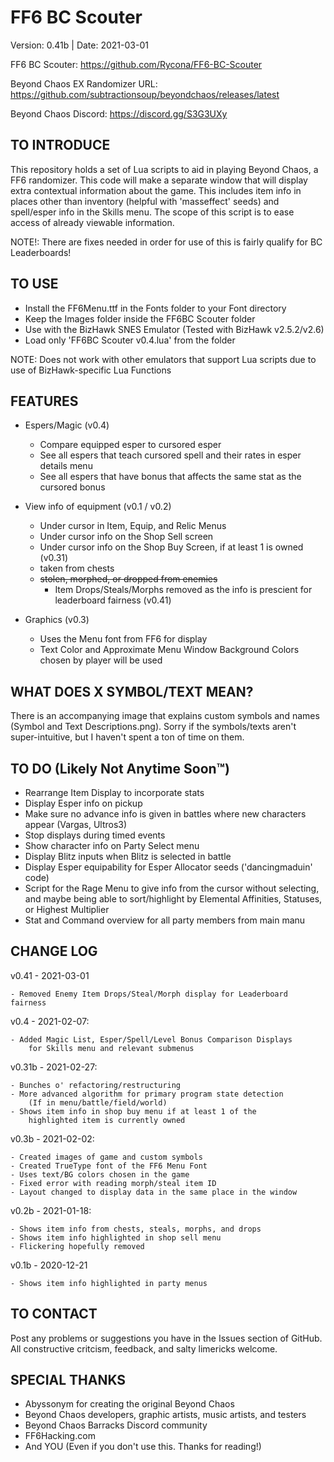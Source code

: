 # FF6 BC Scouter

Version:    0.41b  |  Date:       2021-03-01

FF6 BC Scouter: https://github.com/Rycona/FF6-BC-Scouter

Beyond Chaos EX Randomizer URL:    https://github.com/subtractionsoup/beyondchaos/releases/latest

Beyond Chaos Discord:           https://discord.gg/S3G3UXy

TO INTRODUCE
-------------
This repository holds a set of Lua scripts to aid in playing Beyond Chaos, a FF6 randomizer. This code will
make a separate window that will display extra contextual information about the game. This includes item info
in places other than inventory (helpful with 'masseffect' seeds) and spell/esper info in the Skills menu.
The scope of this script is to ease access of already viewable information.

NOTE!: There are fixes needed in order for use of this is fairly qualify for BC Leaderboards!

TO USE
-----------------------------------------
- Install the FF6Menu.ttf in the Fonts folder to your Font directory
- Keep the Images folder inside the FF6BC Scouter folder
- Use with the BizHawk SNES Emulator (Tested with BizHawk v2.5.2/v2.6)
- Load only 'FF6BC Scouter v0.4.lua' from the folder

NOTE: Does not work with other emulators that support Lua scripts due to use of BizHawk-specific Lua Functions

FEATURES
-------------------------------------------
- Espers/Magic (v0.4)
    - Compare equipped esper to cursored esper
    - See all espers that teach cursored spell and their rates in esper details menu
    - See all espers that have bonus that affects the same stat as the cursored bonus
    
- View info of equipment (v0.1 / v0.2)
    - Under cursor in Item, Equip, and Relic Menus
    - Under cursor info on the Shop Sell screen
    - Under cursor info on the Shop Buy Screen, if at least 1 is owned (v0.31)
    - taken from chests
    - ~~stolen, morphed, or dropped from enemies~~
        - Item Drops/Steals/Morphs removed as the info is prescient for leaderboard fairness (v0.41)
    
- Graphics (v0.3)
    - Uses the Menu font from FF6 for display
    - Text Color and Approximate Menu Window Background Colors chosen by player will be used

WHAT DOES X SYMBOL/TEXT MEAN?
-------------------------------------------
There is an accompanying image that explains custom symbols and names (Symbol and Text Descriptions.png).
Sorry if the symbols/texts aren't super-intuitive, but I haven't spent a ton of time on them.

TO DO (Likely Not Anytime Soon™)
-------------------------------------------
- Rearrange Item Display to incorporate stats
- Display Esper info on pickup
- Make sure no advance info is given in battles where new characters appear (Vargas, Ultros3)
- Stop displays during timed events
- Show character info on Party Select menu
- Display Blitz inputs when Blitz is selected in battle
- Display Esper equipability for Esper Allocator seeds ('dancingmaduin' code)
- Script for the Rage Menu to give info from the cursor without selecting, and maybe being able to
    sort/highlight by Elemental Affinities, Statuses, or Highest Multiplier
- Stat and Command overview for all party members from main manu

CHANGE LOG
------------------------------------------
v0.41 - 2021-03-01

    - Removed Enemy Item Drops/Steal/Morph display for Leaderboard fairness

v0.4 - 2021-02-07:

    - Added Magic List, Esper/Spell/Level Bonus Comparison Displays
        for Skills menu and relevant submenus

v0.31b - 2021-02-27:

    - Bunches o' refactoring/restructuring
    - More advanced algorithm for primary program state detection
        (If in menu/battle/field/world)
    - Shows item info in shop buy menu if at least 1 of the
        highlighted item is currently owned

v0.3b - 2021-02-02:
    
    - Created images of game and custom symbols
    - Created TrueType font of the FF6 Menu Font
    - Uses text/BG colors chosen in the game
    - Fixed error with reading morph/steal item ID
    - Layout changed to display data in the same place in the window

v0.2b - 2021-01-18:

    - Shows item info from chests, steals, morphs, and drops
    - Shows item info highlighted in shop sell menu
    - Flickering hopefully removed
    
v0.1b - 2020-12-21

    - Shows item info highlighted in party menus
    
TO CONTACT
------------------------------------------
Post any problems or suggestions you have in the Issues section of GitHub. All constructive critcism,
feedback, and salty limericks welcome.

SPECIAL THANKS
------------------------------------------
- Abyssonym for creating the original Beyond Chaos
- Beyond Chaos developers, graphic artists, music artists, and testers
- Beyond Chaos Barracks Discord community
- FF6Hacking.com
- And YOU (Even if you don't use this. Thanks for reading!)
